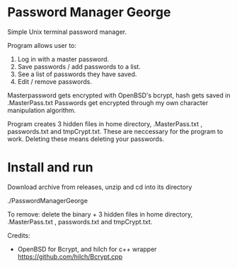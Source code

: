 
# Password Manager George

Simple Unix terminal password manager.

Program allows user to:

1. Log in with a master password.
2. Save passwords / add passwords to a list.
3. See a list of passwords they have saved.
4. Edit / remove passwords.

Masterpassword gets encrypted with OpenBSD's bcrypt, hash gets saved in .MasterPass.txt
Passwords get encrypted through my own character manipulation algorithm. 

Program creates 3 hidden files in home directory, .MasterPass.txt , passwords.txt and tmpCrypt.txt. 
These are neccessary for the program to work. Deleting these means deleting your passwords.

# Install and run
Download archive from releases, unzip and cd into its directory

./PasswordManagerGeorge

To remove: 
delete the binary + 3 hidden files in home directory, .MasterPass.txt , passwords.txt and tmpCrypt.txt. 



Credits: 
- OpenBSD for Bcrypt, and hilch for c++ wrapper 
https://github.com/hilch/Bcrypt.cpp


